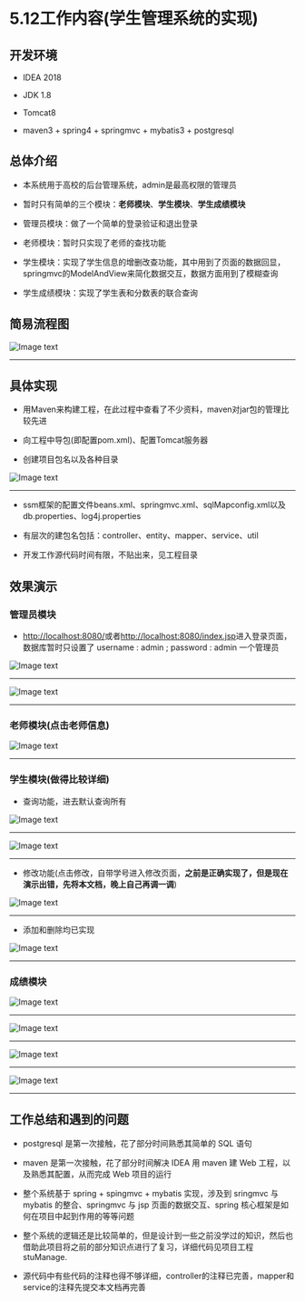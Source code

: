 # 5.12工作内容(学生管理系统的实现)

## 开发环境

* IDEA 2018

* JDK 1.8

* Tomcat8

* maven3 + spring4 + springmvc + mybatis3 + postgresql

## 总体介绍

* 本系统用于高校的后台管理系统，admin是最高权限的管理员

* 暂时只有简单的三个模块：**老师模块**、**学生模块**、**学生成绩模块**

* 管理员模块：做了一个简单的登录验证和退出登录

* 老师模块：暂时只实现了老师的查找功能

* 学生模块：实现了学生信息的增删改查功能，其中用到了页面的数据回显，springmvc的ModelAndView来简化数据交互，数据方面用到了模糊查询

* 学生成绩模块：实现了学生表和分数表的联合查询

## 简易流程图

![Image text](images/5.15.1.png)
******************

## 具体实现

* 用Maven来构建工程，在此过程中查看了不少资料，maven对jar包的管理比较先进

* 向工程中导包(即配置pom.xml)、配置Tomcat服务器

* 创建项目包名以及各种目录

![Image text](images/5.15.2.png)
******************

* ssm框架的配置文件beans.xml、springmvc.xml、sqlMapconfig.xml以及db.properties、log4j.properties

* 有层次的建包名包括：controller、entity、mapper、service、util

* 开发工作源代码时间有限，不贴出来，见工程目录

## 效果演示

### 管理员模块

* <http://localhost:8080/>或者<http://localhost:8080/index.jsp>进入登录页面，数据库暂时只设置了 username : admin ; password : admin 一个管理员

![Image text](images/5.15.3.png)
******************

![Image text](images/5.15.4.png)
******************

### 老师模块(点击老师信息)

![Image text](images/5.15.5.png)
******************

### 学生模块(做得比较详细)

* 查询功能，进去默认查询所有

![Image text](images/5.15.6.png)
******************

![Image text](images/5.15.7.png)
******************

* 修改功能(点击修改，自带学号进入修改页面，**之前是正确实现了，但是现在演示出错，先将本文档，晚上自己再调一调**)

![Image text](images/5.15.8.png)
******************

* 添加和删除均已实现

![Image text](images/5.15.9.png)
******************

### 成绩模块

![Image text](images/5.15.10.png)
******************

![Image text](images/5.15.11.png)
******************

![Image text](images/5.15.12.png)
******************

![Image text](images/5.15.13.png)
******************

## 工作总结和遇到的问题

* postgresql 是第一次接触，花了部分时间熟悉其简单的 SQL 语句

* maven 是第一次接触，花了部分时间解决 IDEA 用 maven 建 Web 工程，以及熟悉其配置，从而完成 Web 项目的运行

* 整个系统基于 spring + spingmvc + mybatis 实现，涉及到 sringmvc 与 mybatis 的整合、springmvc 与 jsp 页面的数据交互、spring 核心框架是如何在项目中起到作用的等等问题

* 整个系统的逻辑还是比较简单的，但是设计到一些之前没学过的知识，然后也借助此项目将之前的部分知识点进行了复习，详细代码见项目工程 stuManage.

* 源代码中有些代码的注释也得不够详细，controller的注释已完善，mapper和service的注释先提交本文档再完善
